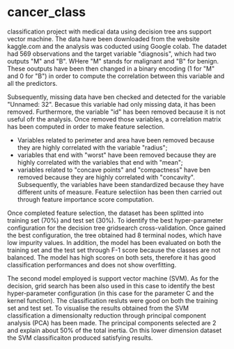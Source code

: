 # cancer_class
classification project with medical data using decision tree ans support vector machine.
The data have been downloaded from the website kaggle.com and the analysis was coducted using Google colab.
The datadet had 569 observations and the target variable "diagnosis", which had two outputs "M" and "B". WHere "M" stands for malignant and "B" for benign.
These ooutputs have been then changed in a binary encoding (1 for "M" and 0 for "B") in order to compute the correlation between this variable and all the predictors. 

Subsequently, missing data have ben checked and detected for the variable "Unnamed: 32". Becasue this variable had only missing data, it has been removed. Furthermore, the variable "id" has been removed because it is not useful ofr the analysis. Once removed those variables, a correlation matrix has been computed in order to make feature selection. 

- Variables related to perimeter and area have been removed because they are highly correlated with the variable "radius"; 
- variables that end with "worst" have been removed because they are highly correlated with the variables that end with "mean";
- variables related to "concave points" and "compactness" have ben removed because they are highly correlated with "concavity".
Subsequently, the variables have been standardized because they have different units of measure. Feature selectiion has been then carried out through feature importance score computation. 

Once completed feature selection, the dataset has been splitted into training set (70%) and test set (30%). To identify the best hyper-parameter configuration for the decision tree gridsearch cross-validation. Once gained the best configuration, the tree obtained had 8 terminal nodes, which have low impurity values. In addition, the model has been evaluated on both the training set and the test set through F-1 score because the classes are not balanced. The model has high scores on both sets, therefore it has good classification performances and does not show overfitting. 

The second model employed is support vector machine (SVM). As for the decision, grid search has been also used in this case to identify the best hyper-parameter configuration (in this case for the parameter C and the kernel function). The classification resluts were good on both the training set and test set. To visualise the results obtained from the SVM classification a dimensionalty reduction through principal component analysis (PCA) has been made. The principal components selected are 2 and explain about 50% of the total inertia. On this lower dimension dataset the SVM classificaiton produced satisfying results.   
